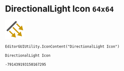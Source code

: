# DirectionalLight Icon `64x64`
<img src="/img/DirectionalLight%20Icon.png" width=64 height=64>

``` CSharp
EditorGUIUtility.IconContent("DirectionalLight Icon")
```
```
DirectionalLight Icon
```
```
-791439193150167295
```
